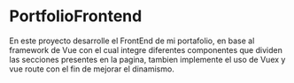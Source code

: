 # PortfolioFrontend
En este proyecto desarrolle el FrontEnd de mi portafolio, en base al framework de Vue con el cual integre diferentes componentes que dividen las 
secciones presentes en la pagina, tambien implemente el uso de Vuex y vue route con el fin de mejorar el dinamismo.
